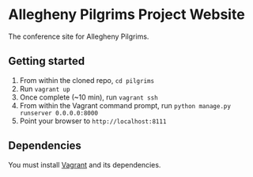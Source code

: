 # Allegheny Pilgrims Project Website

The conference site for Allegheny Pilgrims.

## Getting started

1. From within the cloned repo, `cd pilgrims`
2. Run `vagrant up`
2. Once complete (~10 min), run `vagrant ssh`
3. From within the Vagrant command prompt, run `python manage.py runserver 0.0.0.0:8000`
4. Point your browser to `http://localhost:8111`

## Dependencies

You must install [Vagrant](https://www.vagrantup.com) and its dependencies.
